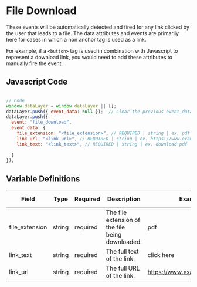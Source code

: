 # File Download

These events will be automatically detected and fired for any link clicked by the user that leads to a file. The data attributes and events are primarily here for cases in which a non anchor tag is used as a link. 

For example, if a `<button>` tag is used in combination with Javascript to represent a download link, you would need to add these attributes to manually fire the event.


## Javascript Code

```js

// Code
window.dataLayer = window.dataLayer || [];
dataLayer.push({ event_data: null });  // Clear the previous event_data object.
dataLayer.push({
  event: "file_download",
  event_data: {
    file_extension: "<file_extension>", // REQUIRED | string | ex. pdf
    link_url: "<link_url>", // REQUIRED | string | ex. https://www.example.com/form
    link_text: "<link_text>", // REQUIRED | string | ex. download pdf
    
  }
});
```

## Variable Definitions

| Field          | Type   | Required | Description                                      | Example                        | Pattern | Min Length | Max Length | Minimum | Maximum | Multiple Of |
|----------------|--------|----------|--------------------------------------------------|--------------------------------|---------|------------|------------|---------|---------|-------------|
| file_extension | string | required | The file extension of the file being downloaded. | pdf                            |         |            |            |         |         |             |
| link_text      | string | required | The full text of the link.                       | click here                     |         |            |            |         |         |             |
| link_url       | string | required | The full URL of the link.                        | https://www.example.com/form   |         |            |            |         |         |             |
